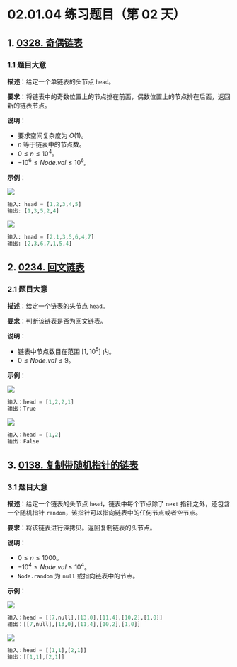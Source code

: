 # 02.01.04 练习题目（第 02 天）

## 1. [0328. 奇偶链表](https://leetcode.cn/problems/odd-even-linked-list/)

### 1.1 题目大意

**描述**：给定一个单链表的头节点 `head`。

**要求**：将链表中的奇数位置上的节点排在前面，偶数位置上的节点排在后面，返回新的链表节点。

**说明**：

- 要求空间复杂度为 $O(1)$。
- $n$ 等于链表中的节点数。
- $0 \le n \le 10^4$。
- $-10^6 \le Node.val \le 10^6$。

**示例**：

![](https://assets.leetcode.com/uploads/2021/03/10/oddeven-linked-list.jpg)

```Python
输入: head = [1,2,3,4,5]
输出: [1,3,5,2,4]
```

![](https://assets.leetcode.com/uploads/2021/03/10/oddeven2-linked-list.jpg)

```Python
输入: head = [2,1,3,5,6,4,7]
输出: [2,3,6,7,1,5,4]
```

## 2. [0234. 回文链表](https://leetcode.cn/problems/palindrome-linked-list/)

### 2.1 题目大意

**描述**：给定一个链表的头节点 `head`。

**要求**：判断该链表是否为回文链表。

**说明**：

- 链表中节点数目在范围 $[1, 10^5]$ 内。
- $0 \le Node.val \le 9$。

**示例**：

![](https://assets.leetcode.com/uploads/2021/03/03/pal1linked-list.jpg)

```Python
输入：head = [1,2,2,1]
输出：True
```

![](https://assets.leetcode.com/uploads/2021/03/03/pal2linked-list.jpg)

```Python
输入：head = [1,2]
输出：False
```

## 3. [0138. 复制带随机指针的链表](https://leetcode.cn/problems/copy-list-with-random-pointer/)

### 3.1 题目大意

**描述**：给定一个链表的头节点 `head`，链表中每个节点除了 `next` 指针之外，还包含一个随机指针 `random`，该指针可以指向链表中的任何节点或者空节点。

**要求**：将该链表进行深拷贝。返回复制链表的头节点。

**说明**：

- $0 \le n \le 1000$。
- $-10^4 \le Node.val \le 10^4$。
- `Node.random` 为 `null` 或指向链表中的节点。

**示例**：

![](https://assets.leetcode-cn.com/aliyun-lc-upload/uploads/2020/01/09/e1.png)

```Python
输入：head = [[7,null],[13,0],[11,4],[10,2],[1,0]]
输出：[[7,null],[13,0],[11,4],[10,2],[1,0]]
```

![](https://assets.leetcode-cn.com/aliyun-lc-upload/uploads/2020/01/09/e2.png)

```Python
输入：head = [[1,1],[2,1]]
输出：[[1,1],[2,1]]
```
